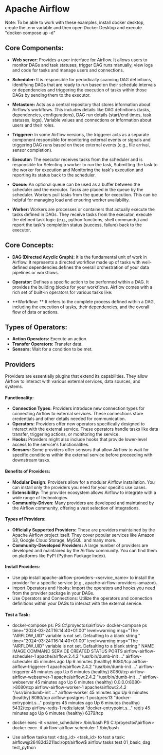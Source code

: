 # Apache Airflow

Note: To be able to work with these examples, install docker desktop, create the .env variable and then open Docker Desktop and execute "docker-compose up -d"

## Core Components:

- **Web server:** Provides a user interface for Airflow. It allows users to monitor DAGs and task statuses, trigger DAG runs manually, view logs and code for tasks and manage users and connections.

- **Scheduler:** It is responsible for periodically scanning DAG definitions, identifying DAGs that are ready to run based on their schedule intervals or dependencies and triggering the execution of tasks within those DAGs by sending them to the executor.

- **Metastore:** Acts as a central repository that stores information about Airflow's workflows. This includes details like DAG definitions (tasks, dependencies, configurations), DAG run details (start/end times, task statuses, logs), Variable values and connections or Information about users and their roles.

- **Triggerer:**  In some Airflow versions, the triggerer acts as a separate component responsible for monitoring external events or signals and triggering DAG runs based on these external events (e.g., file arrival, sensor completion).

- **Executor:** The executor receives tasks from the scheduler and is responsible for Selecting a worker to run the task, Submitting the task to the worker for execution and Monitoring the task's execution and reporting its status back to the scheduler.

- **Queue:** An optional queue can be used as a buffer between the scheduler and the executor. Tasks are placed in the queue by the scheduler. Workers pull tasks from the queue for execution. This can be helpful for managing load and ensuring worker availability.

- **Worker:**  Workers are processes or containers that actually execute the tasks defined in DAGs. They receive tasks from the executor, execute the defined task logic (e.g., python functions, shell commands) and report the task's completion status (success, failure) back to the executor.

## Core Concepts:

- **DAG (Directed Acyclic Graph):** It is the fundamental unit of work in Airflow. It represents a directed workflow made up of tasks with well-defined dependencies.defines the overall orchestration of your data pipelines or workflows.

- **Operator:** Defines a specific action to be performed within a DAG. It provides the building blocks for your workflows. Airflow comes with a rich set of built-in operators for various tasks like:

- **Workflow: **   It refers to the complete process defined within a DAG, including the execution of tasks, their dependencies, and the overall flow of data or actions.


## Types of Operators:
- **Action Operators:** Execute an action.
- **Transfer Operators:** Transfer data.
- **Sensors:** Wait for a condition to be met.

## Providers
Providers are essentially plugins that extend its capabilities. They allow Airflow to interact with various external services, data sources, and systems.
#### Functionality:
- **Connection Types:** Providers introduce new connection types for connecting Airflow to external services. These connections store credentials and other details needed for communication.
- **Operators:** Providers offer new operators specifically designed to interact with the external service. These operators handle tasks like data transfer, triggering actions, or monitoring the service.
- **Hooks:** Providers might also include hooks that provide lower-level access to the service's functionalities.
- **Sensors:** Some providers offer sensors that allow Airflow to wait for specific conditions within the external service before proceeding with downstream tasks.

#### Benefits of Providers:
- **Modular Design:** Providers allow for a modular Airflow installation. You can install only the providers you need for your specific use cases.
- **Extensibility:** The provider ecosystem allows Airflow to integrate with a wide range of technologies.
- **Community-Driven:** Many providers are developed and maintained by the Airflow community, offering a vast selection of integrations.

#### Types of Providers:

- **Officially Supported Providers:** These are providers maintained by the Apache Airflow project itself. They cover popular services like Amazon S3, Google Cloud Storage, MySQL, and many more.
- **Community-Developed Providers:** A large number of providers are developed and maintained by the Airflow community. You can find them on platforms like PyPI (Python Package Index).

#### Install Providers: 
- Use pip install apache-airflow-providers-<service_name> to install the provider for a specific service (e.g., apache-airflow-providers-amazon).
- Import Operators and Hooks: Import the operators and hooks you need from the provider package in your DAGs.
- Use Operators and Connections: Utilize the operators and connection definitions within your DAGs to interact with the external service.




#### Test a Task:
- docker-compose ps:
PS C:\proyectos\airflow> docker-compose ps
time="2024-03-24T16:14:40+01:00" level=warning msg="The \"AIRFLOW_UID\" variable is not set. Defaulting to a blank string."
time="2024-03-24T16:14:40+01:00" level=warning msg="The \"AIRFLOW_UID\" variable is not set. Defaulting to a blank string."
NAME                          IMAGE                  COMMAND                  SERVICE             CREATED          STATUS                   PORTS
airflow-airflow-scheduler-1   apache/airflow:2.4.2   "/usr/bin/dumb-init …"   airflow-scheduler   45 minutes ago   Up 6 minutes (healthy)   8080/tcp
airflow-airflow-triggerer-1   apache/airflow:2.4.2   "/usr/bin/dumb-init …"   airflow-triggerer   45 minutes ago   Up 6 minutes (healthy)   8080/tcp
airflow-airflow-webserver-1   apache/airflow:2.4.2   "/usr/bin/dumb-init …"   airflow-webserver   45 minutes ago   Up 6 minutes (healthy)   0.0.0.0:8080->8080/tcp
airflow-airflow-worker-1      apache/airflow:2.4.2   "/usr/bin/dumb-init …"   airflow-worker      45 minutes ago   Up 6 minutes (healthy)   8080/tcp
airflow-postgres-1            postgres:13            "docker-entrypoint.s…"   postgres            45 minutes ago   Up 6 minutes (healthy)   5432/tcp
airflow-redis-1               redis:latest           "docker-entrypoint.s…"   redis               45 minutes ago   Up 6 minutes (healthy)   6379/tcp

- docker exec -it <name_scheduler> /bin/bash
PS C:\proyectos\airflow> docker exec -it airflow-airflow-scheduler-1 /bin/bash

- Use airflow tasks test <dag_id> <task_id> to test a task:
airflow@26482d3211ad:/opt/airflow$ airflow tasks test 01_basic_dag test_python